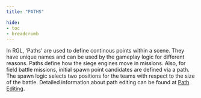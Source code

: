 ```yaml
---
title: "PATHS"

hide: 
- toc
- breadcrumb
---
```


In RGL, ‘Paths’ are used to define continous points within a scene. They have unique names and can be used by the gameplay logic for different reasons. Paths define how the siege engines move in missions. Also, for field battle missions, initial spawn point candidates are defined via a path. The spawn logic selects two positions for the teams with respect to the size of the battle. Detailed information about path editing can be found at [Path Editing](/DocsModdingBannerlordCN/editor/scene-editor/path-editing).